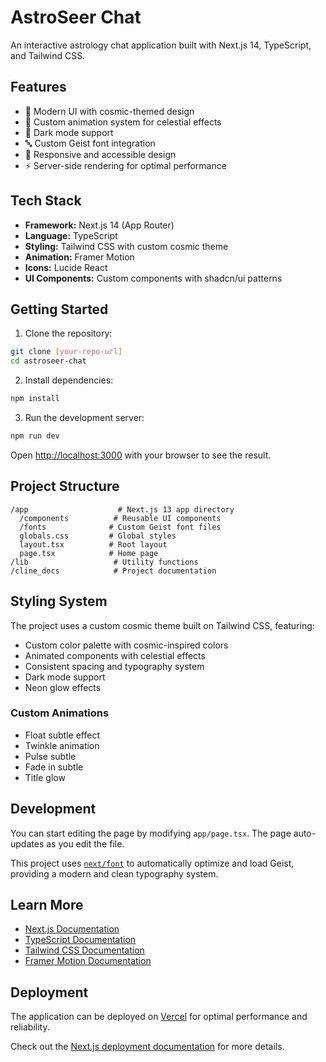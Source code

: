 # AstroSeer Chat

An interactive astrology chat application built with Next.js 14, TypeScript, and Tailwind CSS.

## Features

- 🌟 Modern UI with cosmic-themed design
- 🎨 Custom animation system for celestial effects
- 🌙 Dark mode support
- 🔤 Custom Geist font integration
- 💫 Responsive and accessible design
- ⚡ Server-side rendering for optimal performance

## Tech Stack

- **Framework:** Next.js 14 (App Router)
- **Language:** TypeScript
- **Styling:** Tailwind CSS with custom cosmic theme
- **Animation:** Framer Motion
- **Icons:** Lucide React
- **UI Components:** Custom components with shadcn/ui patterns

## Getting Started

1. Clone the repository:
```bash
git clone [your-repo-url]
cd astroseer-chat
```

2. Install dependencies:
```bash
npm install
```

3. Run the development server:
```bash
npm run dev
```

Open [http://localhost:3000](http://localhost:3000) with your browser to see the result.

## Project Structure

```
/app                    # Next.js 13 app directory
  /components          # Reusable UI components
  /fonts              # Custom Geist font files
  globals.css         # Global styles
  layout.tsx          # Root layout
  page.tsx            # Home page
/lib                   # Utility functions
/cline_docs            # Project documentation
```

## Styling System

The project uses a custom cosmic theme built on Tailwind CSS, featuring:

- Custom color palette with cosmic-inspired colors
- Animated components with celestial effects
- Consistent spacing and typography system
- Dark mode support
- Neon glow effects

### Custom Animations

- Float subtle effect
- Twinkle animation
- Pulse subtle
- Fade in subtle
- Title glow

## Development

You can start editing the page by modifying `app/page.tsx`. The page auto-updates as you edit the file.

This project uses [`next/font`](https://nextjs.org/docs/app/building-your-application/optimizing/fonts) to automatically optimize and load Geist, providing a modern and clean typography system.

## Learn More

- [Next.js Documentation](https://nextjs.org/docs)
- [TypeScript Documentation](https://www.typescriptlang.org/docs/)
- [Tailwind CSS Documentation](https://tailwindcss.com/docs)
- [Framer Motion Documentation](https://www.framer.com/motion/)

## Deployment

The application can be deployed on [Vercel](https://vercel.com/new?utm_medium=default-template&filter=next.js&utm_source=create-next-app&utm_campaign=create-next-app-readme) for optimal performance and reliability.

Check out the [Next.js deployment documentation](https://nextjs.org/docs/app/building-your-application/deploying) for more details.
